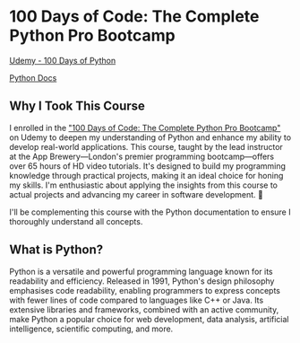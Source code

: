 # 100 Days of Code: The Complete Python Pro Bootcamp

[Udemy - 100 Days of Python](https://www.udemy.com/share/103IHM3@SeTXqQCa4P90be8WR1nApdyOD559mxDp_o6zM4yYjE94vc_DvcmNTDqVPh9_jpCuLw==/)

[Python Docs](https://docs.python.org/3/contents.html)

## Why I Took This Course

I enrolled in the ["100 Days of Code: The Complete Python Pro Bootcamp"](https://www.udemy.com/share/103IHM3@SeTXqQCa4P90be8WR1nApdyOD559mxDp_o6zM4yYjE94vc_DvcmNTDqVPh9_jpCuLw==/) on Udemy to deepen my understanding of Python and enhance my ability to develop real-world applications. This course, taught by the lead instructor at the App Brewery—London's premier programming bootcamp—offers over 65 hours of HD video tutorials. It's designed to build my programming knowledge through practical projects, making it an ideal choice for honing my skills. I'm enthusiastic about applying the insights from this course to actual projects and advancing my career in software development. 🚀

I'll be complementing this course with the Python documentation to ensure I thoroughly understand all concepts.

## What is Python?

Python is a versatile and powerful programming language known for its readability and efficiency. Released in 1991, Python's design philosophy emphasises code readability, enabling programmers to express concepts with fewer lines of code compared to languages like C++ or Java. Its extensive libraries and frameworks, combined with an active community, make Python a popular choice for web development, data analysis, artificial intelligence, scientific computing, and more.
